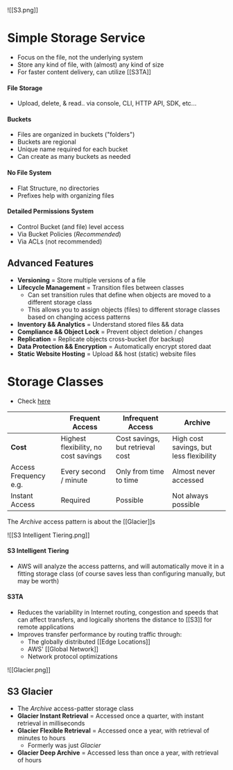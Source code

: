 ![[S3.png]]
# Simple Storage Service
- Focus on the file, not the underlying system
- Store any kind of file, with (almost) any kind of size
- For faster content delivery, can utilize [[S3TA]]

#### File Storage
- Upload, delete, & read.. via console, CLI, HTTP API, SDK, etc...

#### Buckets
- Files are organized in buckets ("folders")
- Buckets are regional
- Unique name required for each bucket
- Can create as many buckets as needed

#### No File System
- Flat Structure, no directories
- Prefixes help with organizing files

#### Detailed Permissions System
- Control Bucket (and file) level access
- Via Bucket Policies (*Recommended*)
- Via ACLs (not recommended)

## Advanced Features
- **Versioning** = Store multiple versions of a file
- **Lifecycle Management** = Transition files between classes
	- Can set transition rules that define when objects are moved to a different storage class
	- This allows you to assign objects (files) to different storage classes based on changing access patterns
- **Inventory && Analytics** = Understand stored files && data
- **Compliance && Object Lock** = Prevent object deletion / changes
- **Replication** = Replicate objects cross-bucket (for backup)
- **Data Protection && Encryption** = Automatically encrypt stored daat
- **Static Website Hosting** = Upload && host (static) website files

# Storage Classes
- Check [here](https://explore.skillbuilder.aws/learn/course/134/play/62437/aws-cloud-practitioner-essentials)

|                       | Frequent Access                      | Infrequent Access                | Archive                                 |
| --------------------- | ------------------------------------ | -------------------------------- | --------------------------------------- |
| **Cost**              | Highest flexibility, no cost savings | Cost savings, but retrieval cost | High cost savings, but less flexibility |
| Access Frequency e.g. | Every second / minute                | Only from time to time           | Almost never accessed                   |
| Instant Access        | Required                             | Possible                         | Not always possible                     |

The *Archive* access pattern is about the [[Glacier]]s

![[S3 Intelligent Tiering.png]]
#### S3 Intelligent Tiering
- AWS will analyze the access patterns, and will automatically move it in a fitting storage class (of course saves less than configuring manually, but may be worth)


#### S3TA
- Reduces the variability in Internet routing, congestion and speeds that can affect transfers, and logically shortens the distance to [[S3]] for remote applications
- Improves transfer performance by routing traffic through:
	- The globally distributed [[Edge Locations]]
	- AWS' [[Global Network]]
	- Network protocol optimizations


![[Glacier.png]]
## S3 Glacier
- The *Archive* access-patter storage class
- **Glacier Instant Retrieval** = Accessed once a quarter, with instant retrieval in milliseconds
- **Glacier Flexible Retrieval** = Accessed once a year, with retrieval of minutes to hours
	- Formerly was just *Glacier*
- **Glacier Deep Archive** = Accessed less than once a year, with retrieval of hours

